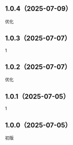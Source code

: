 ## 1.0.4（2025-07-09）
优化
## 1.0.3（2025-07-07）
1
## 1.0.2（2025-07-07）
优化
## 1.0.1（2025-07-05）
1
## 1.0.0（2025-07-05）
初版
